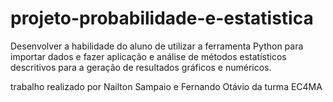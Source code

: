 # projeto-probabilidade-e-estatistica
Desenvolver a habilidade do aluno de utilizar a ferramenta Python para importar dados e fazer aplicação e análise de métodos estatísticos descritivos para a geração de resultados gráficos e numéricos.

trabalho realizado por Nailton Sampaio e Fernando Otávio da turma EC4MA
